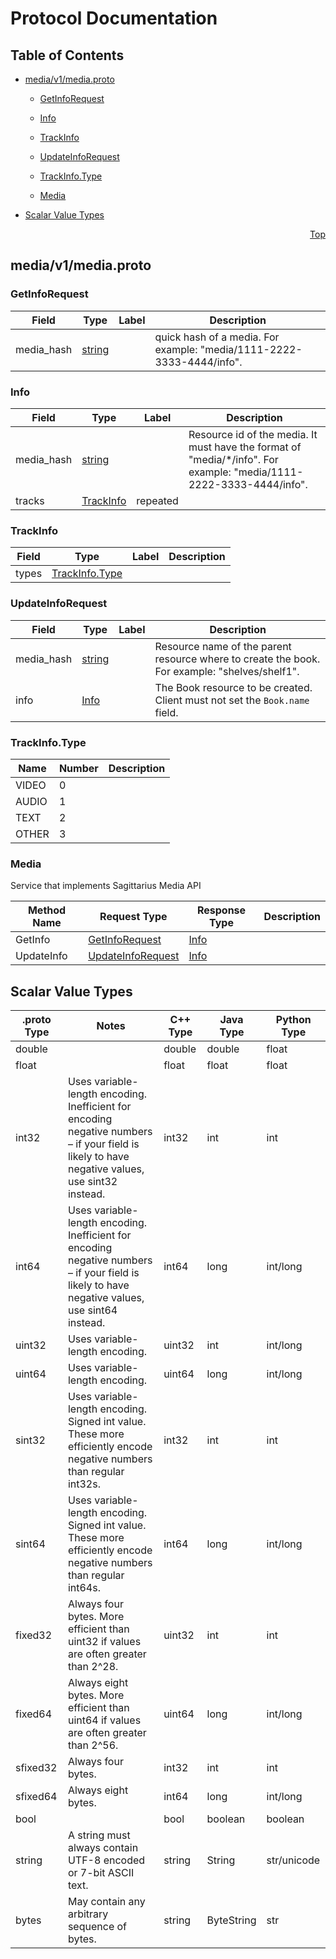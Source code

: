 # Protocol Documentation
<a name="top"/>

## Table of Contents

- [media/v1/media.proto](#media/v1/media.proto)
    - [GetInfoRequest](#sagittarius.media.v1.GetInfoRequest)
    - [Info](#sagittarius.media.v1.Info)
    - [TrackInfo](#sagittarius.media.v1.TrackInfo)
    - [UpdateInfoRequest](#sagittarius.media.v1.UpdateInfoRequest)
  
    - [TrackInfo.Type](#sagittarius.media.v1.TrackInfo.Type)
  
  
    - [Media](#sagittarius.media.v1.Media)
  

- [Scalar Value Types](#scalar-value-types)



<a name="media/v1/media.proto"/>
<p align="right"><a href="#top">Top</a></p>

## media/v1/media.proto



<a name="sagittarius.media.v1.GetInfoRequest"/>

### GetInfoRequest



| Field | Type | Label | Description |
| ----- | ---- | ----- | ----------- |
| media_hash | [string](#string) |  | quick hash of a media. For example: &#34;media/1111-2222-3333-4444/info&#34;. |






<a name="sagittarius.media.v1.Info"/>

### Info



| Field | Type | Label | Description |
| ----- | ---- | ----- | ----------- |
| media_hash | [string](#string) |  | Resource id of the media. It must have the format of &#34;media/*/info&#34;. For example: &#34;media/1111-2222-3333-4444/info&#34;. |
| tracks | [TrackInfo](#sagittarius.media.v1.TrackInfo) | repeated |  |






<a name="sagittarius.media.v1.TrackInfo"/>

### TrackInfo



| Field | Type | Label | Description |
| ----- | ---- | ----- | ----------- |
| types | [TrackInfo.Type](#sagittarius.media.v1.TrackInfo.Type) |  |  |






<a name="sagittarius.media.v1.UpdateInfoRequest"/>

### UpdateInfoRequest



| Field | Type | Label | Description |
| ----- | ---- | ----- | ----------- |
| media_hash | [string](#string) |  | Resource name of the parent resource where to create the book. For example: &#34;shelves/shelf1&#34;. |
| info | [Info](#sagittarius.media.v1.Info) |  | The Book resource to be created. Client must not set the `Book.name` field. |





 


<a name="sagittarius.media.v1.TrackInfo.Type"/>

### TrackInfo.Type


| Name | Number | Description |
| ---- | ------ | ----------- |
| VIDEO | 0 |  |
| AUDIO | 1 |  |
| TEXT | 2 |  |
| OTHER | 3 |  |


 

 


<a name="sagittarius.media.v1.Media"/>

### Media
Service that implements Sagittarius Media API

| Method Name | Request Type | Response Type | Description |
| ----------- | ------------ | ------------- | ------------|
| GetInfo | [GetInfoRequest](#sagittarius.media.v1.GetInfoRequest) | [Info](#sagittarius.media.v1.GetInfoRequest) |  |
| UpdateInfo | [UpdateInfoRequest](#sagittarius.media.v1.UpdateInfoRequest) | [Info](#sagittarius.media.v1.UpdateInfoRequest) |  |

 



## Scalar Value Types

| .proto Type | Notes | C++ Type | Java Type | Python Type |
| ----------- | ----- | -------- | --------- | ----------- |
| <a name="double" /> double |  | double | double | float |
| <a name="float" /> float |  | float | float | float |
| <a name="int32" /> int32 | Uses variable-length encoding. Inefficient for encoding negative numbers – if your field is likely to have negative values, use sint32 instead. | int32 | int | int |
| <a name="int64" /> int64 | Uses variable-length encoding. Inefficient for encoding negative numbers – if your field is likely to have negative values, use sint64 instead. | int64 | long | int/long |
| <a name="uint32" /> uint32 | Uses variable-length encoding. | uint32 | int | int/long |
| <a name="uint64" /> uint64 | Uses variable-length encoding. | uint64 | long | int/long |
| <a name="sint32" /> sint32 | Uses variable-length encoding. Signed int value. These more efficiently encode negative numbers than regular int32s. | int32 | int | int |
| <a name="sint64" /> sint64 | Uses variable-length encoding. Signed int value. These more efficiently encode negative numbers than regular int64s. | int64 | long | int/long |
| <a name="fixed32" /> fixed32 | Always four bytes. More efficient than uint32 if values are often greater than 2^28. | uint32 | int | int |
| <a name="fixed64" /> fixed64 | Always eight bytes. More efficient than uint64 if values are often greater than 2^56. | uint64 | long | int/long |
| <a name="sfixed32" /> sfixed32 | Always four bytes. | int32 | int | int |
| <a name="sfixed64" /> sfixed64 | Always eight bytes. | int64 | long | int/long |
| <a name="bool" /> bool |  | bool | boolean | boolean |
| <a name="string" /> string | A string must always contain UTF-8 encoded or 7-bit ASCII text. | string | String | str/unicode |
| <a name="bytes" /> bytes | May contain any arbitrary sequence of bytes. | string | ByteString | str |


